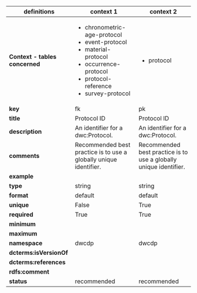 | definitions | context 1 |context 2 |
|-|-|-|
| **Context - tables concerned** | <ul><li>chronometric-age-protocol</li><li>event-protocol</li><li>material-protocol</li><li>occurrence-protocol</li><li>protocol-reference</li><li>survey-protocol</li></ul> | <ul><li>protocol</li></ul> |
| **key** | fk | pk |
| **title** | Protocol ID | Protocol ID |
| **description** | An identifier for a dwc:Protocol. | An identifier for a dwc:Protocol. |
| **comments** | Recommended best practice is to use a globally unique identifier. | Recommended best practice is to use a globally unique identifier. |
| **example** |  |  |
| **type** | string | string |
| **format** | default | default |
| **unique** | False | True |
| **required** | True | True |
| **minimum** |  |  |
| **maximum** |  |  |
| **namespace** | dwcdp | dwcdp |
| **dcterms:isVersionOf** |  |  |
| **dcterms:references** |  |  |
| **rdfs:comment** |  |  |
| **status** | recommended | recommended |
